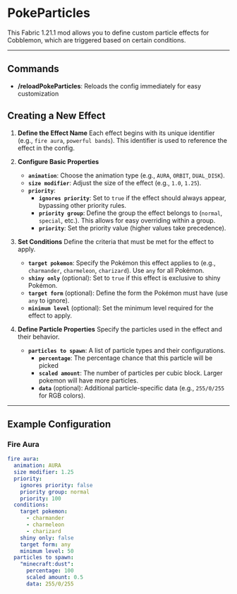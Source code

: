 # PokeParticles

This Fabric 1.21.1 mod allows you to define custom particle effects for Cobblemon, which are triggered based on certain conditions.

---

## **Commands**
- **/reloadPokeParticles**: Reloads the config immediately for easy customization

## **Creating a New Effect**

1. **Define the Effect Name**
   Each effect begins with its unique identifier (e.g., `fire aura`, `powerful bands`). This identifier is used to reference the effect in the config.

2. **Configure Basic Properties**
   - **`animation`**: Choose the animation type (e.g., `AURA`, `ORBIT`, `DUAL_DISK`).
   - **`size modifier`**: Adjust the size of the effect (e.g., `1.0`, `1.25`).
   - **`priority`**:
     - **`ignores priority`**: Set to `true` if the effect should always appear, bypassing other priority rules.
     - **`priority group`**: Define the group the effect belongs to (`normal`, `special`, etc.). This allows for easy overriding within a group.
     - **`priority`**: Set the priority value (higher values take precedence).

3. **Set Conditions**
   Define the criteria that must be met for the effect to apply.
   - **`target pokemon`**: Specify the Pokémon this effect applies to (e.g., `charmander`, `charmeleon`, `charizard`). Use `any` for all Pokémon.
   - **`shiny only`** (optional): Set to `true` if this effect is exclusive to shiny Pokémon.
   - **`target form`** (optional): Define the form the Pokémon must have (use `any` to ignore).
   - **`minimum level`** (optional): Set the minimum level required for the effect to apply.

4. **Define Particle Properties**
   Specify the particles used in the effect and their behavior.
   - **`particles to spawn`**: A list of particle types and their configurations.
     - **`percentage`**: The percentage chance that this particle will be picked
     - **`scaled amount`**: The number of particles per cubic block. Larger pokemon will have more particles.
     - **`data`** (optional): Additional particle-specific data (e.g., `255/0/255` for RGB colors).

---

## **Example Configuration**

### **Fire Aura**
```yaml
fire aura:
  animation: AURA
  size modifier: 1.25
  priority:
    ignores priority: false
    priority group: normal
    priority: 100
  conditions:
    target pokemon:
      - charmander
      - charmeleon
      - charizard
    shiny only: false
    target form: any
    minimum level: 50
  particles to spawn:
    "minecraft:dust":
      percentage: 100
      scaled amount: 0.5
      data: 255/0/255
